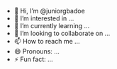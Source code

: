 - 👋 Hi, I’m @juniorgbadoe
- 👀 I’m interested in ...
- 🌱 I’m currently learning ...
- 💞️ I’m looking to collaborate on ...
- 📫 How to reach me ...
- 😄 Pronouns: ...
- ⚡ Fun fact: ...

<!---
juniorgbadoe/juniorgbadoe is a ✨ special ✨ repository because its `README.md` (this file) appears on your GitHub profile.
You can click the Preview link to take a look at your changes.
--->
